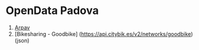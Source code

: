 # OpenData Padova
1. [Arpav](http://www.arpa.veneto.it/dati-ambientali/open-data/dati-arpav-in-formato-xml)
2. [Bikesharing - Goodbike] (https://api.citybik.es/v2/networks/goodbike) (json)
